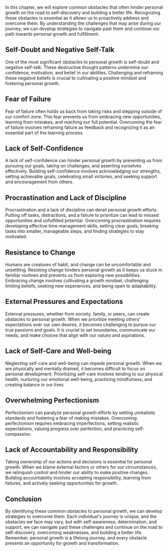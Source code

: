 
In this chapter, we will explore common obstacles that often hinder personal growth on the road to self-discovery and building a better life. Recognizing these obstacles is essential as it allows us to proactively address and overcome them. By understanding the challenges that may arise during our journey, we can develop strategies to navigate past them and continue our path towards personal growth and fulfillment.

Self-Doubt and Negative Self-Talk
---------------------------------

One of the most significant obstacles to personal growth is self-doubt and negative self-talk. These destructive thought patterns undermine our confidence, motivation, and belief in our abilities. Challenging and reframing these negative beliefs is crucial to cultivating a positive mindset and fostering personal growth.

Fear of Failure
---------------

Fear of failure often holds us back from taking risks and stepping outside of our comfort zone. This fear prevents us from embracing new opportunities, learning from mistakes, and reaching our full potential. Overcoming the fear of failure involves reframing failure as feedback and recognizing it as an essential part of the learning process.

Lack of Self-Confidence
-----------------------

A lack of self-confidence can hinder personal growth by preventing us from pursuing our goals, taking on challenges, and asserting ourselves effectively. Building self-confidence involves acknowledging our strengths, setting achievable goals, celebrating small victories, and seeking support and encouragement from others.

Procrastination and Lack of Discipline
--------------------------------------

Procrastination and a lack of discipline can derail personal growth efforts. Putting off tasks, distractions, and a failure to prioritize can lead to missed opportunities and unfulfilled potential. Overcoming procrastination requires developing effective time management skills, setting clear goals, breaking tasks into smaller, manageable steps, and finding strategies to stay motivated.

Resistance to Change
--------------------

Humans are creatures of habit, and change can be uncomfortable and unsettling. Resisting change hinders personal growth as it keeps us stuck in familiar routines and prevents us from exploring new possibilities. Embracing change involves cultivating a growth mindset, challenging limiting beliefs, seeking new experiences, and being open to adaptability.

External Pressures and Expectations
-----------------------------------

External pressures, whether from society, family, or peers, can create obstacles to personal growth. When we prioritize meeting others' expectations over our own desires, it becomes challenging to pursue our true passions and goals. It is crucial to set boundaries, communicate our needs, and make choices that align with our values and aspirations.

Lack of Self-Care and Well-being
--------------------------------

Neglecting self-care and well-being can impede personal growth. When we are physically and mentally drained, it becomes difficult to focus on personal development. Prioritizing self-care involves tending to our physical health, nurturing our emotional well-being, practicing mindfulness, and creating balance in our lives.

Overwhelming Perfectionism
--------------------------

Perfectionism can paralyze personal growth efforts by setting unrealistic standards and fostering a fear of making mistakes. Overcoming perfectionism requires embracing imperfections, setting realistic expectations, valuing progress over perfection, and practicing self-compassion.

Lack of Accountability and Responsibility
-----------------------------------------

Taking ownership of our actions and decisions is essential for personal growth. When we blame external factors or others for our circumstances, we relinquish control and hinder our ability to make positive changes. Building accountability involves accepting responsibility, learning from failures, and actively seeking opportunities for growth.

Conclusion
----------

By identifying these common obstacles to personal growth, we can develop strategies to overcome them. Each individual's journey is unique, and the obstacles we face may vary, but with self-awareness, determination, and support, we can navigate past these challenges and continue on the road to self-discovery, overcoming weaknesses, and building a better life. Remember, personal growth is a lifelong journey, and every obstacle presents an opportunity for growth and transformation.
